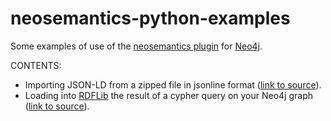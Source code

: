 # neosemantics-python-examples
Some examples of use of the [neosemantics plugin](https://github.com/neo4j-labs/neosemantics) for [Neo4j](https://neo4j.com/).


CONTENTS:
* Importing JSON-LD from a zipped file in jsonline format ([link to source](https://github.com/jbarrasa/neosemantics-python-examples/blob/master/jsonlines/loadRDFFromJsonLines.py)).
* Loading into [RDFLib](https://rdflib.readthedocs.io/en/stable/) the result of a cypher query on your Neo4j graph ([link to source](https://github.com/jbarrasa/neosemantics-python-examples/blob/master/rdflib/loadRDFFromCypher.py)).
